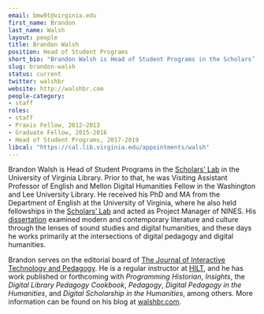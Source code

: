 ```yaml
---
email: bmw9t@virginia.edu
first_name: Brandon
last_name: Walsh
layout: people
title: Brandon Walsh
position: Head of Student Programs
short_bio: "Brandon Walsh is Head of Student Programs in the Scholars’ Lab, where he consults on all things related to pedagogy."
slug: brandon-walsh
status: current
twitter: walshbr
website: http://walshbr.com
people-category:
- staff
roles:
- staff
- Praxis Fellow, 2012–2013
- Graduate Fellow, 2015-2016
- Head of Student Programs, 2017-2019
libcal: "https://cal.lib.virginia.edu/appointments/walsh"
---
```


Brandon Walsh is Head of Student Programs in the <a href="http://scholarslab.org">Scholars' Lab</a> in the University of Virginia Library. Prior to that, he was Visiting Assistant Professor of English and Mellon Digital Humanities Fellow in the Washington and Lee University Library. He received his PhD and MA from the Department of English at the University of Virginia, where he also held fellowships in the <a href="http://scholarslab.org">Scholars’ Lab</a> and acted as Project Manager of NINES. His [dissertation](https://doi.org/10.18130/V3R27G) examined modern and contemporary literature and culture through the lenses of sound studies and digital humanities, and these days he works primarily at the intersections of digital pedagogy and digital humanities. 

Brandon serves on the editorial board of <a href="https://jitp.commons.gc.cuny.edu/">The Journal of Interactive Technology and Pedagogy</a>. He is a regular instructor at <a href="http://dhtraining.org/hilt/">HILT</a>, and he has work published or forthcoming with _Programming Historian_, _Insights_, the _Digital Library Pedagogy Cookbook_, _Pedagogy_, _Digital Pedagogy in the Humanities_, and _Digital Scholarship in the Humanities_, among others. More information can be found on his blog at <a href="http://walshbr.com">walshbr.com</a>.
